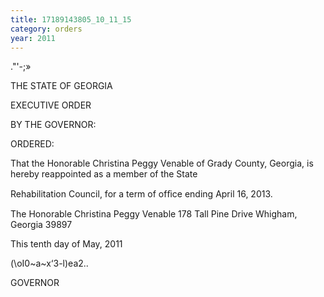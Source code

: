 ```yaml
---
title: 17189143805_10_11_15
category: orders
year: 2011
---
```

 

."'-;»

THE STATE OF GEORGIA

EXECUTIVE ORDER

BY THE GOVERNOR:

ORDERED:

That the Honorable Christina Peggy Venable of Grady County,
Georgia, is hereby reappointed as a member of the State

Rehabilitation Council, for a term of ofﬁce ending April 16, 2013.

The Honorable Christina Peggy Venable
178 Tall Pine Drive
Whigham, Georgia 39897

This tenth day of May, 2011

(\oI0~a~x‘3-l)ea2..

GOVERNOR

